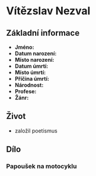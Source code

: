 # Vítězslav Nezval

## Základní informace

- **Jméno:**
- **Datum narození:**
- **Místo narození:**
- **Datum úmrtí:**
- **Místo úmrtí:**
- **Příčina úmrtí:**
- **Národnost:**
- **Profese:**
- **Žánr:**

## Život

- založil poetismus

## Dílo

### Papoušek na motocyklu